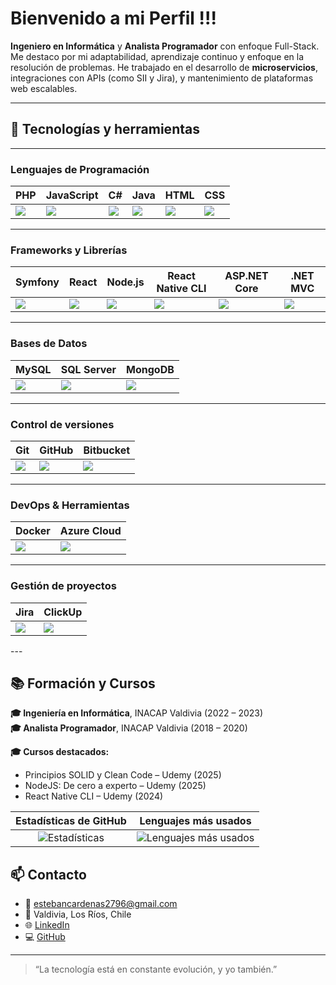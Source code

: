 # Bienvenido a mi Perfil !!!

**Ingeniero en Informática** y **Analista Programador** con enfoque Full-Stack. Me destaco por mi adaptabilidad, aprendizaje continuo y enfoque en la resolución de problemas. He trabajado en el desarrollo de **microservicios**, integraciones con APIs (como SII y Jira), y mantenimiento de plataformas web escalables.

---

<p align="center">

## 🧰 Tecnologías y herramientas

---

### Lenguajes de Programación

| PHP         | JavaScript   | C#          | Java        | HTML        | CSS         |
|-------------|--------------|-------------|-------------|-------------|-------------|
| ![](https://img.shields.io/badge/PHP-777BB4?style=for-the-badge&logo=php&logoColor=white) | ![](https://img.shields.io/badge/JavaScript-F7DF1E?style=for-the-badge&logo=javascript&logoColor=black) | ![](https://img.shields.io/badge/C%23-239120?style=for-the-badge&logo=c-sharp&logoColor=white) | ![](https://img.shields.io/badge/Java-007396?style=for-the-badge&logo=java&logoColor=white) | ![](https://img.shields.io/badge/HTML5-E34F26?style=for-the-badge&logo=html5&logoColor=white) | ![](https://img.shields.io/badge/CSS3-1572B6?style=for-the-badge&logo=css3&logoColor=white) |

---

### Frameworks y Librerías

| Symfony     | React        | Node.js     | React Native CLI | ASP.NET Core | .NET MVC    |
|-------------|--------------|-------------|------------------|--------------|-------------|
| ![](https://img.shields.io/badge/Symfony-000000?style=for-the-badge&logo=symfony&logoColor=white) | ![](https://img.shields.io/badge/React-61DAFB?style=for-the-badge&logo=react&logoColor=black) | ![](https://img.shields.io/badge/Node.js-339933?style=for-the-badge&logo=nodedotjs&logoColor=white) | ![](https://img.shields.io/badge/React_Native-20232A?style=for-the-badge&logo=react&logoColor=61DAFB) | ![](https://img.shields.io/badge/ASP.NET_Core-512BD4?style=for-the-badge&logo=dotnet&logoColor=white) | ![](https://img.shields.io/badge/.NET_MVC-512BD4?style=for-the-badge&logo=dotnet&logoColor=white) |

---

### Bases de Datos

| MySQL       | SQL Server  | MongoDB     |
|-------------|-------------|-------------|
| ![](https://img.shields.io/badge/MySQL-4479A1?style=for-the-badge&logo=mysql&logoColor=white) | ![](https://img.shields.io/badge/SQL_Server-CC2927?style=for-the-badge&logo=microsoftsqlserver&logoColor=white) | ![](https://img.shields.io/badge/MongoDB-47A248?style=for-the-badge&logo=mongodb&logoColor=white) |

---

### Control de versiones

| Git         | GitHub      | Bitbucket   |
|-------------|-------------|-------------|
| ![](https://img.shields.io/badge/Git-F05032?style=for-the-badge&logo=git&logoColor=white) | ![](https://img.shields.io/badge/GitHub-181717?style=for-the-badge&logo=github&logoColor=white) | ![](https://img.shields.io/badge/Bitbucket-0052CC?style=for-the-badge&logo=bitbucket&logoColor=white) |

---

### DevOps & Herramientas

| Docker      | Azure Cloud |
|-------------|-------------|
| ![](https://img.shields.io/badge/Docker-2496ED?style=for-the-badge&logo=docker&logoColor=white) | ![](https://img.shields.io/badge/Microsoft_Azure-0078D7?style=for-the-badge&logo=microsoftazure&logoColor=white) |

---

### Gestión de proyectos

| Jira        | ClickUp     |
|-------------|-------------|
| ![](https://img.shields.io/badge/Jira-0052CC?style=for-the-badge&logo=jira&logoColor=white) | ![](https://img.shields.io/badge/ClickUp-7B68EE?style=for-the-badge&logo=clickup&logoColor=white) |

</p>
---

## 📚 Formación y Cursos
**🎓 Ingeniería en Informática**, INACAP Valdivia (2022 – 2023)  
**🎓 Analista Programador**, INACAP Valdivia (2018 – 2020)

**🎓 Cursos destacados:**
- Principios SOLID y Clean Code – Udemy (2025)
- NodeJS: De cero a experto – Udemy (2025)
- React Native CLI – Udemy (2024)

<p align="center">

| Estadísticas de GitHub | Lenguajes más usados |
|:---------------------:|:-------------------:|
| ![Estadísticas](https://github-readme-stats.vercel.app/api?username=EstebanCardenas27&show_icons=true&theme=radical&hide_border=true&hide_title=true&count_private=true&line_height=24) | ![Lenguajes más usados](https://github-readme-stats.vercel.app/api/top-langs/?username=EstebanCardenas27&layout=compact&theme=radical&hide_border=true&hide_title=true) |

</p>

## 📫 Contacto

- 📧 estebancardenas2796@gmail.com  
- 📍 Valdivia, Los Ríos, Chile  
- 🌐 [LinkedIn](https://linkedin.com/in/esteban-cárdenas)  
- 💻 [GitHub](https://github.com/EstebanCardenas27)

---

> “La tecnología está en constante evolución, y yo también.”
